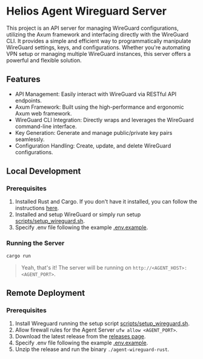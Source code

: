 # Helios Agent Wireguard Server
This project is an API server for managing WireGuard configurations, utilizing the Axum framework and interfacing directly with the WireGuard CLI. It provides a simple and efficient way to programmatically manipulate WireGuard settings, keys, and configurations. Whether you're automating VPN setup or managing multiple WireGuard instances, this server offers a powerful and flexible solution.

## Features
- API Management: Easily interact with WireGuard via RESTful API endpoints.
- Axum Framework: Built using the high-performance and ergonomic Axum web framework.
- WireGuard CLI Integration: Directly wraps and leverages the WireGuard command-line interface.
- Key Generation: Generate and manage public/private key pairs seamlessly.
- Configuration Handling: Create, update, and delete WireGuard configurations.

## Local Development

### Prerequisites

1. Installed Rust and Cargo. If you don't have it installed, you can follow the instructions [here](https://www.rust-lang.org/tools/install). 
2. Installed and setup WireGuard or simply run setup [scripts/setup_wireguard.sh](scripts/setup_wireguard.sh).
3. Specify .env file following the example [.env.example](.env.example).

### Running the Server

```bash
cargo run
```
> Yeah, that's it! The server will be running on `http://<AGENT_HOST>:<AGENT_PORT>`.

## Remote Deployment

### Prerequisites

1. Install Wireguard running the setup script [scripts/setup_wireguard.sh](scripts/setup_wireguard.sh).
2. Allow firewall rules for the Agent Server `ufw allow <AGENT_PORT>`.
3. Download the latest release from the [releases page](https://github.com/HeliosShieldProject/agent-wireguard-rust/releases).
4. Specify .env file following the example [.env.example](.env.example).
5. Unzip the release and run the binary `./agent-wireguard-rust`.
